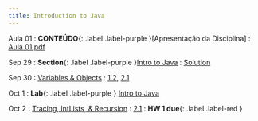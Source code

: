 ```yaml
---
title: Introduction to Java
---
```


Aula 01
: **CONTEÚDO**{: .label .label-purple }[Apresentação da Disciplina]
  : [Aula 01.pdf](assets/aulas/aula_01.pdf)

Sep 29
: **Section**{: .label .label-purple }[Intro to Java](#)
  : [Solution](#)

Sep 30
: [Variables & Objects](#)
  : [1.2](#), [2.1](#)

Oct 1
: **Lab**{: .label .label-purple } [Intro to Java](#)

Oct 2
: [Tracing, IntLists, & Recursion](#)
  : [2.1](#)
: **HW 1 due**{: .label .label-red }
